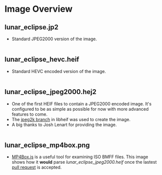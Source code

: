 # Image Overview
## lunar_eclipse.jp2
* Standard JPEG2000 version of the image.
<br /><br />

## lunar_eclipse_hevc.heif
* Standard HEVC encoded version of the image.
<br /><br />


## lunar_eclipse_jpeg2000.hej2
* One of the first HEIF files to contain a JPEG2000 encoded image. It's configured to be as simple as possible for now with more advanced features to come.
* The [jpeg2k branch](https://github.com/strukturag/libheif/tree/jpeg2k) in libheif was used to create the image. 
* A big thanks to Josh Lenart for providing the image.
<br /><br />

## lunar_eclipse_mp4box.png
* [MP4Box.js](https://gpac.github.io/mp4box.js/test/filereader.html) is a useful tool for examining ISO BMFF files. This image shows how it **would** parse *lunar_eclipse_jpeg2000.heif* once the lastest [pull request](https://github.com/gpac/mp4box.js/pull/323) is accepted.
<br /><br />
<br /><br />

<!-- 
# Key Points from ISO/IEC 15444-16
* The coded image shall be exactly one Contiguous Codestream box. 
* The cdef, or Channel Definition Box, shall be present in the j2kH box.
* The image shall be associased with one 'colr' item property.
-->
